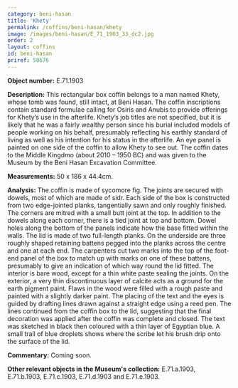 ```yaml
---
category: beni-hasan
title: 'Khety'
permalink: /coffins/beni-hasan/khety
image: /images/beni-hasan/E_71_1903_33_dc2.jpg
order: 2
layout: coffins
id: beni-hasan
priref: 50676
---
```


**Object number:** E.71.1903

**Description:** This rectangular box coffin belongs to a man named Khety, whose tomb was found, still intact, at Beni Hasan. The coffin inscriptions contain standard formulae calling for Osiris and Anubis to provide offerings for Khety’s use in the afterlife. Khety’s job titles are not specified, but it is likely that he was a fairly wealthy person since his burial included models of people working on his behalf, presumably reflecting his earthly standard of living as well as his intention for his status in the afterlife. An eye panel is painted on one side of the coffin to allow Khety to see out. The coffin dates to the Middle Kingdmo (about 2010 – 1950 BC) and was given to the Museum by the Beni Hasan Excavation Committee.

**Measurements:** 50 x 186 x 44.4cm.

**Analysis:** The coffin is made of sycomore fig. The joints are secured with dowels, most of which are made of sidr. Each side of the box is constructed from two edge-jointed planks, tangentially sawn and only roughly finished. The corners are mitred with a small butt joint at the top. In addition to the dowels along each corner, there is a tied joint at top and bottom. Dowel holes along the bottom of the panels indicate how the base fitted within the walls. The lid is made of two full-length planks. On the underside are three roughly shaped retaining battens pegged into the planks across the centre and one at each end. The carpenters cut two marks into the top of the foot-end panel of the box to match up with marks on one of these battens, presumably to give an indication of which way round the lid fitted. The interior is bare wood, except for a thin white paste sealing the joints. On the exterior, a very thin discontinuous layer of calcite acts as a ground for the earth pigment paint. Flaws in the wood were filled with a rough paste and painted with a slightly darker paint. The placing of the text and the eyes is guided by drafting lines drawn against a straight edge using a reed pen. The lines continued from the coffin box to the lid, suggesting that the final decoration was applied after the coffin was complete and closed. The text was sketched in black then coloured with a thin layer of Egyptian blue. A small trail of blue droplets shows where the scribe let his brush drip onto the surface of the lid.

**Commentary:** Coming soon.

**Other relevant objects in the Museum's collection:** E.71.a.1903, E.71.b.1903, E.71.c.1903, E.71.d.1903 and E.71.e.1903.
